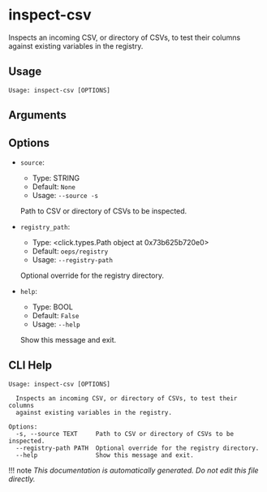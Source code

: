 
# inspect-csv

Inspects an incoming CSV, or directory of CSVs, to test their columns against existing variables in the registry.

## Usage

```
Usage: inspect-csv [OPTIONS]
```

## Arguments


## Options

* `source`:
    * Type: STRING
    * Default: `None`
    * Usage: `--source
-s`

    Path to CSV or directory of CSVs to be inspected.



* `registry_path`:
    * Type: <click.types.Path object at 0x73b625b720e0>
    * Default: `oeps/registry`
    * Usage: `--registry-path`

    Optional override for the registry directory.



* `help`:
    * Type: BOOL
    * Default: `False`
    * Usage: `--help`

    Show this message and exit.



## CLI Help

```
Usage: inspect-csv [OPTIONS]

  Inspects an incoming CSV, or directory of CSVs, to test their columns
  against existing variables in the registry.

Options:
  -s, --source TEXT     Path to CSV or directory of CSVs to be inspected.
  --registry-path PATH  Optional override for the registry directory.
  --help                Show this message and exit.
```

!!! note
    _This documentation is automatically generated. Do not edit this file directly._
